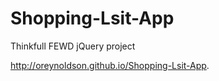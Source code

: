 Shopping-Lsit-App
=================

Thinkfull FEWD jQuery project

http://oreynoldson.github.io/Shopping-Lsit-App.
